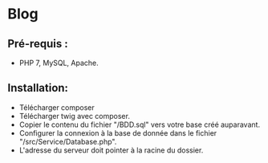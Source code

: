<h1>Blog</h1>

<h2>Pré-requis :</h2>
<ul>
<li>PHP 7, MySQL, Apache.</li>
</ul>
<h2>Installation:</h2>
<ul>
<li>Télécharger composer</li>
<li>Télécharger twig avec composer.</li>
<li>Copier le contenu du fichier "/BDD.sql" vers votre base créé auparavant.</li>
<li>Configurer la connexion à la base de donnée dans le fichier "/src/Service/Database.php".</li>
<li>L'adresse du serveur doit pointer à la racine du dossier.</li>
<ul>
